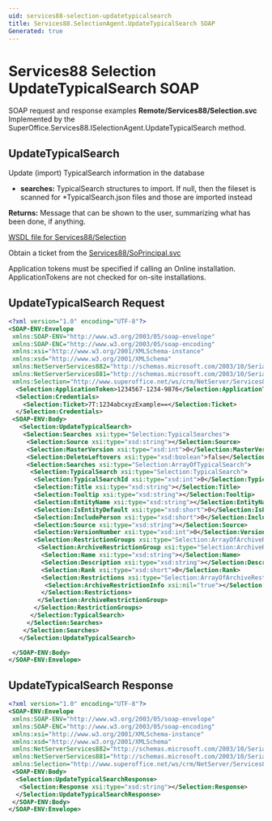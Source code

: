 ```yaml
---
uid: services88-selection-updatetypicalsearch
title: Services88.SelectionAgent.UpdateTypicalSearch SOAP
Generated: true
---
```


# Services88 Selection UpdateTypicalSearch SOAP

SOAP request and response examples **Remote/Services88/Selection.svc**
Implemented by the <see cref="M:SuperOffice.Services88.ISelectionAgent.UpdateTypicalSearch">SuperOffice.Services88.ISelectionAgent.UpdateTypicalSearch</see> method.

## UpdateTypicalSearch

Update (import) TypicalSearch information in the database

* **searches:** TypicalSearch structures to import. If null, then the fileset is scanned for *TypicalSearch.json files and those are imported instead

**Returns:** Message that can be shown to the user, summarizing what has been done, if anything.


[WSDL file for Services88/Selection](../Services88-Selection.md)

Obtain a ticket from the [Services88/SoPrincipal.svc](../SoPrincipal/SoPrincipal.md)

Application tokens must be specified if calling an Online installation. ApplicationTokens are not checked for on-site installations.

## UpdateTypicalSearch Request

```xml
<?xml version="1.0" encoding="UTF-8"?>
<SOAP-ENV:Envelope
 xmlns:SOAP-ENV="http://www.w3.org/2003/05/soap-envelope"
 xmlns:SOAP-ENC="http://www.w3.org/2003/05/soap-encoding"
 xmlns:xsi="http://www.w3.org/2001/XMLSchema-instance"
 xmlns:xsd="http://www.w3.org/2001/XMLSchema"
 xmlns:NetServerServices882="http://schemas.microsoft.com/2003/10/Serialization/Arrays"
 xmlns:NetServerServices881="http://schemas.microsoft.com/2003/10/Serialization/"
 xmlns:Selection="http://www.superoffice.net/ws/crm/NetServer/Services88">
  <Selection:ApplicationToken>1234567-1234-9876</Selection:ApplicationToken>
  <Selection:Credentials>
    <Selection:Ticket>7T:1234abcxyzExample==</Selection:Ticket>
  </Selection:Credentials>
 <SOAP-ENV:Body>
   <Selection:UpdateTypicalSearch>
    <Selection:Searches xsi:type="Selection:TypicalSearches">
     <Selection:Source xsi:type="xsd:string"></Selection:Source>
     <Selection:MasterVersion xsi:type="xsd:int">0</Selection:MasterVersion>
     <Selection:DeleteLeftovers xsi:type="xsd:boolean">false</Selection:DeleteLeftovers>
     <Selection:Searches xsi:type="Selection:ArrayOfTypicalSearch">
      <Selection:TypicalSearch xsi:type="Selection:TypicalSearch">
       <Selection:TypicalSearchId xsi:type="xsd:int">0</Selection:TypicalSearchId>
       <Selection:Title xsi:type="xsd:string"></Selection:Title>
       <Selection:Tooltip xsi:type="xsd:string"></Selection:Tooltip>
       <Selection:EntityName xsi:type="xsd:string"></Selection:EntityName>
       <Selection:IsEntityDefault xsi:type="xsd:short">0</Selection:IsEntityDefault>
       <Selection:IncludePerson xsi:type="xsd:short">0</Selection:IncludePerson>
       <Selection:Source xsi:type="xsd:string"></Selection:Source>
       <Selection:VersionNumber xsi:type="xsd:int">0</Selection:VersionNumber>
       <Selection:RestrictionGroups xsi:type="Selection:ArrayOfArchiveRestrictionGroup">
        <Selection:ArchiveRestrictionGroup xsi:type="Selection:ArchiveRestrictionGroup">
         <Selection:Name xsi:type="xsd:string"></Selection:Name>
         <Selection:Description xsi:type="xsd:string"></Selection:Description>
         <Selection:Rank xsi:type="xsd:short">0</Selection:Rank>
         <Selection:Restrictions xsi:type="Selection:ArrayOfArchiveRestrictionInfo">
          <Selection:ArchiveRestrictionInfo xsi:nil="true"></Selection:ArchiveRestrictionInfo>
         </Selection:Restrictions>
        </Selection:ArchiveRestrictionGroup>
       </Selection:RestrictionGroups>
      </Selection:TypicalSearch>
     </Selection:Searches>
    </Selection:Searches>
   </Selection:UpdateTypicalSearch>

 </SOAP-ENV:Body>
</SOAP-ENV:Envelope>

```


## UpdateTypicalSearch Response

```xml
<?xml version="1.0" encoding="UTF-8"?>
<SOAP-ENV:Envelope
 xmlns:SOAP-ENV="http://www.w3.org/2003/05/soap-envelope"
 xmlns:SOAP-ENC="http://www.w3.org/2003/05/soap-encoding"
 xmlns:xsi="http://www.w3.org/2001/XMLSchema-instance"
 xmlns:xsd="http://www.w3.org/2001/XMLSchema"
 xmlns:NetServerServices882="http://schemas.microsoft.com/2003/10/Serialization/Arrays"
 xmlns:NetServerServices881="http://schemas.microsoft.com/2003/10/Serialization/"
 xmlns:Selection="http://www.superoffice.net/ws/crm/NetServer/Services88">
 <SOAP-ENV:Body>
  <Selection:UpdateTypicalSearchResponse>
   <Selection:Response xsi:type="xsd:string"></Selection:Response>
  </Selection:UpdateTypicalSearchResponse>
 </SOAP-ENV:Body>
</SOAP-ENV:Envelope>

```

